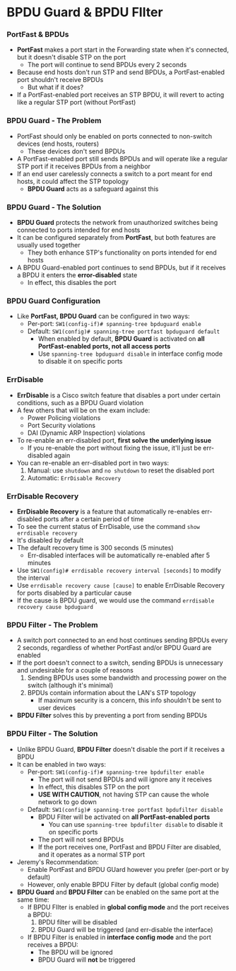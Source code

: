 # BPDU Guard & BPDU FIlter
###  PortFast & BPDUs
- **PortFast** makes a port start in the Forwarding state when it's connected, but it doesn't disable STP on the port
	- The port will continue to send BPDUs every 2 seconds
- Because end hosts don't run STP and send BPDUs, a PortFast-enabled port shouldn't receive BPDUs
	- But what if it does?
- If a PortFast-enabled port receives an STP BPDU, it will revert to acting like a regular STP port (without PortFast)
### BPDU Guard - The Problem
- PortFast should only be enabled on ports connected to non-switch devices (end hosts, routers)
	- These devices don't send BPDUs
- A PortFast-enabled port still sends BPDUs and will operate like a regular STP port if it receives BPDUs from a neighbor
- If an end user carelessly connects a switch to a port meant for end hosts, it could affect the STP topology
	- **BPDU Guard** acts as a safeguard against this
### BPDU Guard - The Solution
- **BPDU Guard** protects the network from unauthorized switches being connected to ports intended for end hosts
- It can be configured separately from **PortFast**, but both features are usually used together
	- They both enhance STP's functionality on ports intended for end hosts
- A BPDU Guard-enabled port continues to send BPDUs, but if it receives a BPDU it enters the **error-disabled** state
	- In effect, this disables the port
### BPDU Guard Configuration
- Like **PortFast, BPDU Guard** can be configured in two ways:
	- Per-port: `SW1(config-if)# spanning-tree bpduguard enable`
	- Default: `SW1(config)# spanning-tree portfast bpduguard default`
		- When enabled by default, **BPDU Guard** is activated on **all PortFast-enabled ports, not all access ports**
		- Use `spanning-tree bpduguard disable` in interface config mode to disable it on specific ports
### ErrDisable
- **ErrDisable** is a Cisco switch feature that disables a port under certain conditions, such as a BPDU Guard violation
- A few others that will be on the exam include:
	- Power Policing violations
	- Port Security violations
	- DAI (Dynamic ARP Inspection) violations
- To re-enable an err-disabled port, **first solve the underlying issue**
	- If you re-enable the port without fixing the issue, it'll just be err-disabled again
- You can re-enable an err-disabled port in two ways:
	1. Manual: use `shutdown` and `no shutdown` to reset the disabled port
	2. Automatic: `ErrDisable Recovery`
### ErrDisable Recovery
- **ErrDisable Recovery** is a feature that automatically re-enables err-disabled ports after a certain period of time
- To see the current status of ErrDisable, use the command `show errdisable recovery`
- It's disabled by default
- The default recovery time is 300 seconds (5 minutes)
	- Err-disabled interfaces will be automatically re-enabled after 5 minutes
- Use `SW1(config)# errdisable recovery interval [seconds]` to modify the interval
- Use `errdisable recovery cause [cause]` to enable ErrDisable Recovery for ports disabled by a particular cause
- If the cause is BPDU guard, we would use the command `errdisable recovery cause bpduguard`
### BPDU Filter - The Problem
- A switch port connected to an end host continues sending BPDUs every 2 seconds, regardless of whether PortFast and/or BPDU Guard are enabled
- If the port doesn't connect to a switch, sending BPDUs is unnecessary and undesirable for a couple of reasons
	1. Sending BPDUs uses some bandwidth and processing power on the switch (although it's minimal)
	2. BPDUs contain information about the LAN's STP topology
		- If maximum security is a concern, this info shouldn't be sent to user devices
- **BPDU Filter** solves this by preventing a port from sending BPDUs
### BPDU Filter - The Solution
- Unlike BPDU Guard, **BPDU Filter** doesn't disable the port if it receives a BPDU
- It can be enabled in two ways:
	- Per-port: `SW1(config-if)# spanning-tree bpdufilter enable`
		- The port will not send BPDUs and will ignore any it receives
		- In effect, this disables STP on the port
		- **USE WITH CAUTION**, not having STP can cause the whole network to go down
	- Default: `SW1(config)# spanning-tree portfast bpdufilter disable`
		- BPDU Filter will be activated on **all PortFast-enabled ports**
			- You can use `spanning-tree bpdufilter disable` to disable it on specific ports
		- The port will not send BPDUs
		- If the port receives one, PortFast and BPDU Filter are disabled, and it operates as a normal STP port
- Jeremy's Recommendation:
	- Enable PortFast and BPDU GUard however you prefer (per-port or by default)
	- However, only enable BPDU Filter by default (global config mode)
- **BPDU Guard** and **BPDU Filter** can be enabled on the same port at the same time:
	- If BPDU FIlter is enabled in **global config mode** and the port receives a BPDU:
		1. BPDU filter will be disabled
		2. BPDU Guard will be triggered (and err-disable the interface)
	- If BPDU Filter is enabled in **interface config mode** and the port receives a BPDU:
		- The BPDU will be ignored
		- BPDU Guard will **not** be triggered